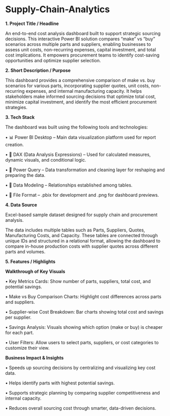 # Supply-Chain-Analytics
**1. Project Title / Headline**

An end-to-end cost analysis dashboard built to support strategic sourcing decisions. This interactive Power BI solution compares “make” vs “buy” scenarios across multiple parts and suppliers, enabling businesses to assess unit costs, non-recurring expenses, capital investment, and total cost implications. It empowers procurement teams to identify cost-saving opportunities and optimize supplier selection.

**2. Short Description / Purpose**
   
This dashboard provides a comprehensive comparison of make vs. buy scenarios for various parts, incorporating supplier quotes, unit costs, non-recurring expenses, and internal manufacturing capacity. It helps stakeholders make informed sourcing decisions that optimize total cost, minimize capital investment, and identify the most efficient procurement strategies.

**3. Tech Stack**
   
The dashboard was built using the following tools and technologies:

• 📊 Power BI Desktop – Main data visualization platform used for report creation.

• 🧠 DAX (Data Analysis Expressions) – Used for calculated measures, dynamic visuals, and conditional logic.

• 📂 Power Query – Data transformation and cleaning layer for reshaping and preparing the data.

• 📝 Data Modeling – Relationships established among tables.

• 📁 File Format – .pbix for development and .png for dashboard previews.

**4. Data Source**

Excel-based sample dataset designed for supply chain and procurement analysis.

The data includes multiple tables such as Parts, Suppliers, Quotes, Manufacturing Costs, and Capacity. These tables are connected through unique IDs and structured in a relational format, allowing the dashboard to compare in-house production costs with supplier quotes across different parts and volumes.

**5. Features / Highlights**

**Walkthrough of Key Visuals**

• Key Metrics Cards: Show number of parts, suppliers, total cost, and potential savings.

• Make vs Buy Comparison Charts: Highlight cost differences across parts and suppliers.

• Supplier-wise Cost Breakdown: Bar charts showing total cost and savings per supplier.

• Savings Analysis: Visuals showing which option (make or buy) is cheaper for each part.

• User Filters: Allow users to select parts, suppliers, or cost categories to customize their view.

**Business Impact & Insights**

• Speeds up sourcing decisions by centralizing and visualizing key cost data.

• Helps identify parts with highest potential savings.

• Supports strategic planning by comparing supplier competitiveness and internal capacity.

• Reduces overall sourcing cost through smarter, data-driven decisions.



